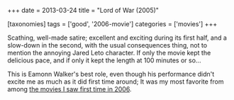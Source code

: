 +++
date = 2013-03-24
title = "Lord of War (2005)"

[taxonomies]
tags = ['good', '2006-movie']
categories = ['movies']
+++

Scathing, well-made satire; excellent and exciting during its first
half, and a slow-down in the second, with the usual consequences thing,
not to mention the annoying Jared Leto character. If only the movie kept
the delicious pace, and if only it kept the length at 100 minutes or
so\...

This is Eamonn Walker\'s best role, even though his performance didn\'t
excite me as much as it did first time around; It was my most favorite
from among [the movies I saw first time in 2006].

  [the movies I saw first time in 2006]: http://movies.tshepang.net/2006-movie-review
